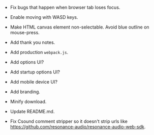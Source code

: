 
- Fix bugs that happen when browser tab loses focus.

- Enable moving with WASD keys.

- Make HTML canvas element non-selectable. Avoid blue outline on mouse-press.

- Add thank you notes.

- Add production `webpack.js`.

- Add options UI?

- Add startup options UI?

- Add mobile device UI?

- Add branding.

- Minify download.

- Update README.md.

- Fix Csound comment stripper so it doesn't strip urls like https://github.com/resonance-audio/resonance-audio-web-sdk.
